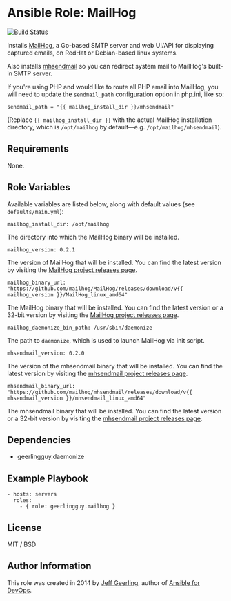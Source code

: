 # Ansible Role: MailHog

[![Build Status](https://travis-ci.org/geerlingguy/ansible-role-mailhog.svg?branch=master)](https://travis-ci.org/geerlingguy/ansible-role-mailhog)

Installs [MailHog](https://github.com/mailhog/MailHog), a Go-based SMTP server and web UI/API for displaying captured emails, on RedHat or Debian-based linux systems.

Also installs [mhsendmail](https://github.com/mailhog/mhsendmail) so you can redirect system mail to MailHog's built-in SMTP server.

If you're using PHP and would like to route all PHP email into MailHog, you will need to update the `sendmail_path` configuration option in php.ini, like so:

    sendmail_path = "{{ mailhog_install_dir }}/mhsendmail"

(Replace `{{ mailhog_install_dir }}` with the actual MailHog installation directory, which is `/opt/mailhog` by default—e.g. `/opt/mailhog/mhsendmail`).

## Requirements

None.

## Role Variables

Available variables are listed below, along with default values (see `defaults/main.yml`):

    mailhog_install_dir: /opt/mailhog

The directory into which the MailHog binary will be installed.

    mailhog_version: 0.2.1

The version of MailHog that will be installed. You can find the latest version by visiting the [MailHog project releases page](https://github.com/mailhog/MailHog/releases).

    mailhog_binary_url: "https://github.com/mailhog/MailHog/releases/download/v{{ mailhog_version }}/MailHog_linux_amd64"

The MailHog binary that will be installed. You can find the latest version or a 32-bit version by visiting the [MailHog project releases page](https://github.com/mailhog/MailHog/releases).

    mailhog_daemonize_bin_path: /usr/sbin/daemonize

The path to `daemonize`, which is used to launch MailHog via init script.

    mhsendmail_version: 0.2.0
    
The version of the mhsendmail binary that will be installed. You can find the latest version by visiting the [mhsendmail project releases page](https://github.com/mailhog/mhsendmail/releases).

    mhsendmail_binary_url: "https://github.com/mailhog/mhsendmail/releases/download/v{{ mhsendmail_version }}/mhsendmail_linux_amd64"

The mhsendmail binary that will be installed. You can find the latest version or a 32-bit version by visiting the [mhsendmail project releases page](https://github.com/mailhog/mhsendmail/releases).

## Dependencies

  - geerlingguy.daemonize

## Example Playbook

    - hosts: servers
      roles:
        - { role: geerlingguy.mailhog }

## License

MIT / BSD

## Author Information

This role was created in 2014 by [Jeff Geerling](https://www.jeffgeerling.com/), author of [Ansible for DevOps](https://www.ansiblefordevops.com/).
